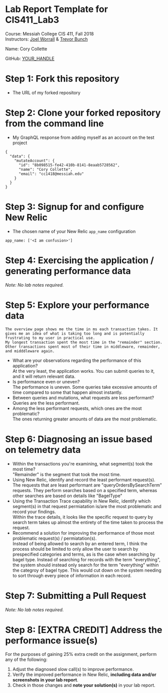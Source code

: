 # Lab Report Template for CIS411_Lab3
Course: Messiah College CIS 411, Fall 2018<br/>
Instructors: [Joel Worrall](https://github.com/tangollama) & [Trevor Bunch](https://github.com/trevordbunch)<br/>

Name: Cory Collette<br/>

GitHub: [YOUR_HANDLE](https://github.com/YOUR_HANDLE)<br/>

# Step 1: Fork this repository
- The URL of my forked repository

# Step 2: Clone your forked repository from the command line
- My GraphQL response from adding myself as an account on the test project
```
{
  "data": {
    "mutateAccount": {
      "id": "8b098515-fe42-410b-8141-8eaab5728562",
      "name": "Cory Collette",
      "email": "cc1418@messiah.edu"
    }
  }
}
```

# Step 3: Signup for and configure New Relic
- The chosen name of your New Relic ```app_name``` configuration
```
app_name: ['<I am confusion>']
```

# Step 4: Exercising the application / generating performance data

_Note: No lab notes required._

# Step 5: Explore your performance data
	The overview page shows me the time in ms each transaction takes. It gives me an idea of what is taking too long and is potentially frustrating to my user in practical use. 
	My longest transaction spent the most time in the "remainder" section.
	Other transactions spent most of their time in middleware, remainder, and midddleware again.

* What are your observations regarding the performance of this application?<br/>
	At the very least, the application works. You can submit queries to it, and it will return relevant data. 
* Is performance even or uneven? <br/>
	The performance is uneven. Some queries take excessive amounts of time compared to some that happen almost instantly. 
* Between queries and mutations, what requests are less performant? <br/>
	Queries are the less performant.
* Among the less performant requests, which ones are the most problematic?<br/>
	The ones returning greater amounts of data are the most problematic. 

# Step 6: Diagnosing an issue based on telemetry data
* Within the transactions you're examining, what segment(s) took the most time?<br/>
	"Remainder" is the segment that took the most time. 
* Using New Relic, identify and record the least performant request(s).<br/>
	The requests that are least performant are "queryOrdersBySearchTerm" requests. They perform searches based on a specified term, whereas other searches are based on details like "BagelType"
* Using the Transaction Trace capability in New Relic, identify which segment(s) in that request permiatation is/are the most problematic and record your findings.<br/>
	Within the trace details, it looks like the specific request to query by search term takes up almost the entirety of the time taken to process the request. 
* Recommend a solution for improving the performance of those most problematic request(s) / permiatation(s).<br/>
	Instead of being allowed to search by an entered term, I think the process should be limited to only allow the user to search by prespecified categories and terms, as is the case when searching by bagel type. Instead of searching for records with the term "everything", the system should instead only search for the term "everything" within the categroy of bagel type. This would cut down on the system needing to sort through every piece of information in each record. 

# Step 7: Submitting a Pull Request
_Note: No lab notes required._

# Step 8: [EXTRA CREDIT] Address the performance issue(s)
For the purposes of gaining 25% extra credit on the assignment, perform any of the following:
1. Adjust the diagnosed slow call(s) to improve performance. 
2. Verify the improved performance in New Relic, **including data and/or screenshots in your lab report**.
2. Check in those changes and **note your solution(s)** in your lab report.